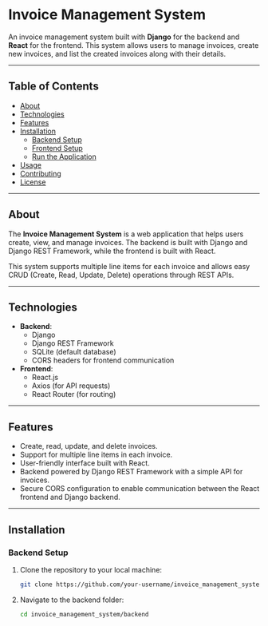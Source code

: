 # Invoice Management System

An invoice management system built with **Django** for the backend and **React** for the frontend. This system allows users to manage invoices, create new invoices, and list the created invoices along with their details.

---

## Table of Contents

- [About](#about)
- [Technologies](#technologies)
- [Features](#features)
- [Installation](#installation)
  - [Backend Setup](#backend-setup)
  - [Frontend Setup](#frontend-setup)
  - [Run the Application](#run-the-application)
- [Usage](#usage)
- [Contributing](#contributing)
- [License](#license)

---

## About

The **Invoice Management System** is a web application that helps users create, view, and manage invoices. The backend is built with Django and Django REST Framework, while the frontend is built with React.

This system supports multiple line items for each invoice and allows easy CRUD (Create, Read, Update, Delete) operations through REST APIs.

---

## Technologies

- **Backend**: 
  - Django
  - Django REST Framework
  - SQLite (default database)
  - CORS headers for frontend communication
- **Frontend**: 
  - React.js
  - Axios (for API requests)
  - React Router (for routing)
  
---

## Features

- Create, read, update, and delete invoices.
- Support for multiple line items in each invoice.
- User-friendly interface built with React.
- Backend powered by Django REST Framework with a simple API for invoices.
- Secure CORS configuration to enable communication between the React frontend and Django backend.

---

## Installation

### Backend Setup

1. Clone the repository to your local machine:
   ```bash
   git clone https://github.com/your-username/invoice_management_system.git
2. Navigate to the backend folder:
   ```bash
   cd invoice_management_system/backend



